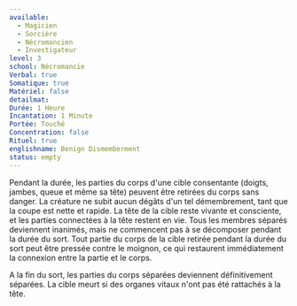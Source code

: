 ```yaml
---
available:
  - Magicien
  - Sorcière
  - Nécromancien
  - Investigateur
level: 3
school: Nécromancie
Verbal: true
Somatique: true
Matériel: false
detailmat:
Durée: 1 Heure
Incantation: 1 Minute
Portée: Touché
Concentration: false
Rituel: true
englishname: Benign Dismemberment
status: empty
---
```

Pendant la durée, les parties du corps d'une cible consentante (doigts, jambes, queue et même sa tête) peuvent être retirées du corps sans danger. La créature ne subit aucun dégâts d'un tel démembrement, tant que la coupe est nette et rapide. La tête de la cible reste vivante et consciente, et les parties connectées à la tête restent en vie. Tous les membres séparés deviennent inanimés, mais ne commencent pas à se décomposer pendant la durée du sort. Tout partie du corps de la cible retirée pendant la durée du sort peut être pressée contre le moignon, ce qui restaurent immédiatement la connexion entre la partie et le corps.

A la fin du sort, les parties du corps séparées deviennent définitivement séparées. La cible meurt si des organes vitaux n'ont pas été rattachés à la tête.
